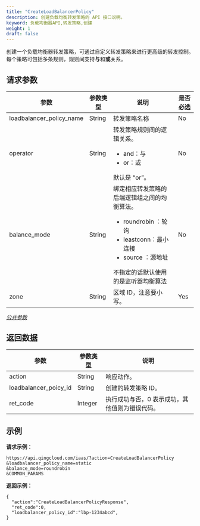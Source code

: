 ```yaml
---
title: "CreateLoadBalancerPolicy"
description: 创建负载均衡转发策略的 API 接口说明。
keyword: 负载均衡器API,转发策略,创建
weight: 1
draft: false
---
```


创建一个负载均衡器转发策略，可通过自定义转发策略来进行更高级的转发控制。每个策略可包括多条规则，规则间支持**与**和**或**关系。

## 请求参数

| 参数                     | 参数类型 | 说明                                                         | 是否必选 |
| --- | --- | --- | --- |
| loadbalancer_policy_name | String | 转发策略名称 | No |
| operator | String | 转发策略规则间的逻辑关系。<ul><li>and：与</li><li>or：或</li></ul>默认是 “or”。 | No |
| balance_mode | String | 绑定相应转发策略的后端逻辑组之间的均衡算法。<ul><li>roundrobin ：轮询</li><li>leastconn：最小连接</li><li>source ：源地址 </li></ul>不指定的话默认使用的是监听器均衡算法 | No |
| zone | String | 区域 ID，注意要小写。 | Yes |

[_公共参数_](../../gei_api/parameters/)

## 返回数据

| 参数 | 参数类型 | 说明 |
| --- | --- | --- |
| action | String | 响应动作。 |
| loadbalancer_poicy_id | String | 创建的转发策略 ID。 |
| ret_code | Integer | 执行成功与否，0 表示成功，其他值则为错误代码。 |

## 示例

**请求示例：**

```
https://api.qingcloud.com/iaas/?action=CreateLoadBalancerPolicy
&loadbalancer_policy_name=static
&balance_mode=roundrobin
&COMMON_PARAMS
```

**返回示例：**

```
{
  "action":"CreateLoadBalancerPolicyResponse",
  "ret_code":0,
  "loadbalancer_policy_id":"lbp-1234abcd",
}
```
